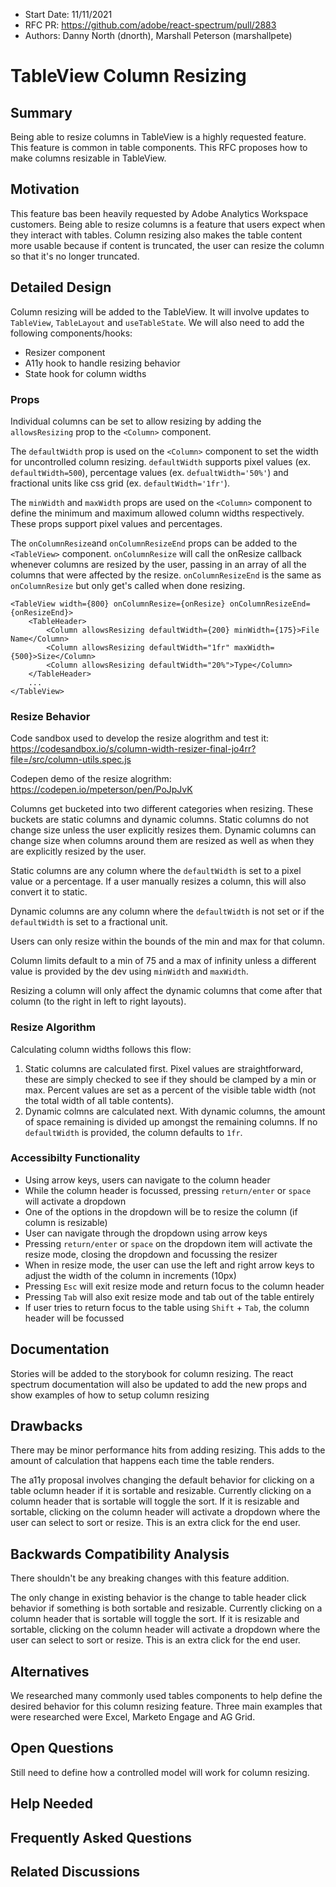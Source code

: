 <!-- Copyright 2020 Adobe. All rights reserved.
This file is licensed to you under the Apache License, Version 2.0 (the "License");
you may not use this file except in compliance with the License. You may obtain a copy
of the License at http://www.apache.org/licenses/LICENSE-2.0
Unless required by applicable law or agreed to in writing, software distributed under
the License is distributed on an "AS IS" BASIS, WITHOUT WARRANTIES OR REPRESENTATIONS
OF ANY KIND, either express or implied. See the License for the specific language
governing permissions and limitations under the License. -->

- Start Date: 11/11/2021
- RFC PR: https://github.com/adobe/react-spectrum/pull/2883
- Authors: Danny North (dnorth), Marshall Peterson (marshallpete)

# TableView Column Resizing

## Summary

Being able to resize columns in TableView is a highly requested feature. This feature is common in table components. This RFC proposes how to make columns resizable in TableView.

## Motivation

This feature bas been heavily requested by Adobe Analytics Workspace customers. Being able to resize columns is a feature that users expect when they interact with tables. Column resizing also makes the table content more usable because if content is truncated, the user can resize the column so that it's no longer truncated.

## Detailed Design

Column resizing will be added to the TableView. It will involve updates to `TableView`, `TableLayout` and `useTableState`. We will also need to add the following components/hooks:

* Resizer component
* A11y hook to handle resizing behavior
* State hook for column widths

### Props

Individual columns can be set to allow resizing by adding the `allowsResizing` prop to the `<Column>` component. 

The `defaultWidth` prop is used on the `<Column>` component to set the width for uncontrolled column resizing. `defaultWidth` supports pixel values (ex. `defaultWidth=500`), percentage values (ex. `defualtWidth='50%'`) and fractional units like css grid (ex. `defaultWidth='1fr'`).

The `minWidth` and `maxWidth` props are used on the `<Column>` component to define the minimum and maximum allowed column widths respectively. These props support pixel values and percentages.

The `onColumnResize`and `onColumnResizeEnd` props can be added to the `<TableView>` component. `onColumnResize` will call the onResize callback whenever columns are resized by the user, passing in an array of all the columns that were affected by the resize. `onColumnResizeEnd` is the same as `onColumnResize` but only get's called when done resizing.

```
<TableView width={800} onColumnResize={onResize} onColumnResizeEnd={onResizeEnd}>
    <TableHeader>
        <Column allowsResizing defaultWidth={200} minWidth={175}>File Name</Column>
        <Column allowsResizing defaultWidth="1fr" maxWidth={500}>Size</Column>
        <Column allowsResizing defaultWidth="20%">Type</Column>
    </TableHeader>
    ...
</TableView>
```

### Resize Behavior

Code sandbox used to develop the resize alogrithm and test it: https://codesandbox.io/s/column-width-resizer-final-jo4rr?file=/src/column-utils.spec.js

Codepen demo of the resize alogrithm: https://codepen.io/mpeterson/pen/PoJpJvK

Columns get bucketed into two different categories when resizing. These buckets are static columns and dynamic columns. Static columns do not change size unless the user explicitly resizes them. Dynamic columns can change size when columns around them are resized as well as when they are explicitly resized by the user.

Static columns are any column where the `defaultWidth` is set to a pixel value or a percentage. If a user manually resizes a column, this will also convert it to static.

Dynamic columns are any column where the `defaultWidth` is not set or if the `defaultWidth` is set to a fractional unit.

Users can only resize within the bounds of the min and max for that column.

Column limits default to a min of 75 and a max of infinity unless a different value is provided by the dev using `minWidth` and `maxWidth`.

Resizing a column will only affect the dynamic columns that come after that column (to the right in left to right layouts).

### Resize Algorithm

Calculating column widths follows this flow:

1. Static columns are calculated first. Pixel values are straightforward, these are simply checked to see if they should be clamped by a min or max. Percent values are set as a percent of the visible table width (not the total width of all table contents).
2. Dynamic colmns are calculated next. With dynamic columns, the amount of space remaining is divided up amongst the remaining columns. If no `defaultWidth` is provided, the column defaults to `1fr`.

### Accessibilty Functionality
* Using arrow keys, users can navigate to the column header
* While the column header is focussed, pressing `return/enter` or `space` will activate a dropdown
* One of the options in the dropdown will be to resize the column (if column is resizable)
* User can navigate through the dropdown using arrow keys
* Pressing `return/enter` or `space` on the dropdown item will activate the resize mode, closing the dropdown and focussing the resizer
* When in resize mode, the user can use the left and right arrow keys to adjust the width of the column in increments (10px)
* Pressing `Esc` will exit resize mode and return focus to the column header
* Pressing `Tab` will also exit resize mode and tab out of the table entirely
* If user tries to return focus to the table using `Shift` + `Tab`, the column header will be focussed

## Documentation

Stories will be added to the storybook for column resizing. The react spectrum documentation will also be updated to add the new props and show examples of how to setup column resizing

## Drawbacks

There may be minor performance hits from adding resizing. This adds to the amount of calculation that happens each time the table renders.

The a11y proposal involves changing the default behavior for clicking on a table oclumn header if it is sortable and resizable. Currently clicking on a column header that is sortable will toggle the sort. If it is resizable and sortable, clicking on the column header will activate a dropdown where the user can select to sort or resize. This is an extra click for the end user.

## Backwards Compatibility Analysis

There shouldn't be any breaking changes with this feature addition.

The only change in existing behavior is the change to table header click behavior if something is both sortable and resizable. Currently clicking on a column header that is sortable will toggle the sort. If it is resizable and sortable, clicking on the column header will activate a dropdown where the user can select to sort or resize. This is an extra click for the end user.

## Alternatives

We researched many commonly used tables components to help define the desired behavior for this column resizing feature. Three main examples that were researched were Excel, Marketo Engage and AG Grid.

## Open Questions

Still need to define how a controlled model will work for column resizing.

## Help Needed

<!--
    This section is optional.

    Are you able to implement this RFC on your own? If not, what kind
    of help would you need from the team?
-->

## Frequently Asked Questions

<!--
    This section is optional but suggested.

    Try to anticipate points of clarification that might be needed by
    the people reviewing this RFC. Include those questions and answers
    in this section.
-->

## Related Discussions

<!--
    This section is optional but suggested.

    If there is an issue, pull request, or other URL that provides useful
    context for this proposal, please include those links here.
-->